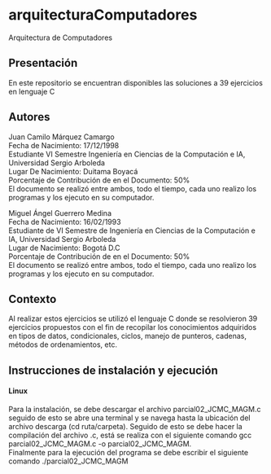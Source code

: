 # arquitecturaComputadores
Arquitectura de Computadores
## Presentación
En este repositorio se encuentran disponibles las soluciones a 39 ejercicios en lenguaje C

## Autores

Juan Camilo Márquez Camargo <br>
Fecha de Nacimiento: 17/12/1998 <br>
Estudiante VI Semestre Ingeniería en Ciencias de la Computación e IA, Universidad Sergio Arboleda <br>
Lugar De Nacimiento: Duitama Boyacá <br>
Porcentaje de Contribución de en el Documento: 50% <br>
El documento se realizó entre ambos, todo el tiempo, cada uno realizo los programas y los ejecuto en su computador. <br>

Miguel Ángel Guerrero Medina <br>
Fecha de Nacimiento: 16/02/1993 <br>
Estudiante de VI Semestre de Ingeniería en Ciencias de la Computación e IA, Universidad Sergio Arboleda <br>
Lugar de Nacimiento: Bogotá D.C <br>
Porcentaje de Contribución de en el Documento: 50% <br>
El documento se realizó entre ambos, todo el tiempo, cada uno realizo los programas y los ejecuto en su computador. <br>

## Contexto

Al realizar estos ejercicios se utilizó el lenguaje C donde se resolvieron 39 ejercicios propuestos con el fin de recopilar los conocimientos adquiridos en tipos de datos, condicionales, ciclos, manejo de punteros, cadenas, métodos de ordenamientos, etc.

## Instrucciones de instalación y ejecución
#### Linux
Para la instalación, se debe descargar el archivo parcial02_JCMC_MAGM.c seguido de esto se abre una terminal y se navega hasta la ubicación del archivo descarga (cd ruta/carpeta). Seguido de esto se debe hacer la compilación del archivo .c, está se realiza con el siguiente comando gcc parcial02_JCMC_MAGM.c -o parcial02_JCMC_MAGM. <br>
Finalmente para la ejecución del programa se debe escribir el siguiente comando ./parcial02_JCMC_MAGM <br>

